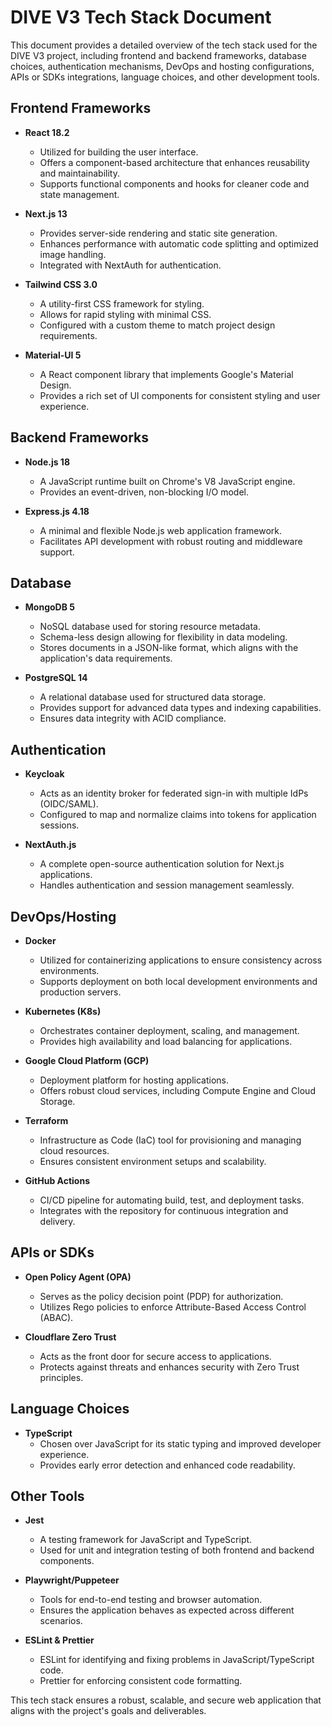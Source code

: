 # DIVE V3 Tech Stack Document

This document provides a detailed overview of the tech stack used for the DIVE V3 project, including frontend and backend frameworks, database choices, authentication mechanisms, DevOps and hosting configurations, APIs or SDKs integrations, language choices, and other development tools.

## Frontend Frameworks

- **React 18.2**
  - Utilized for building the user interface.
  - Offers a component-based architecture that enhances reusability and maintainability.
  - Supports functional components and hooks for cleaner code and state management.

- **Next.js 13**
  - Provides server-side rendering and static site generation.
  - Enhances performance with automatic code splitting and optimized image handling.
  - Integrated with NextAuth for authentication.

- **Tailwind CSS 3.0**
  - A utility-first CSS framework for styling.
  - Allows for rapid styling with minimal CSS.
  - Configured with a custom theme to match project design requirements.

- **Material-UI 5**
  - A React component library that implements Google's Material Design.
  - Provides a rich set of UI components for consistent styling and user experience.

## Backend Frameworks

- **Node.js 18**
  - A JavaScript runtime built on Chrome's V8 JavaScript engine.
  - Provides an event-driven, non-blocking I/O model.

- **Express.js 4.18**
  - A minimal and flexible Node.js web application framework.
  - Facilitates API development with robust routing and middleware support.

## Database

- **MongoDB 5**
  - NoSQL database used for storing resource metadata.
  - Schema-less design allowing for flexibility in data modeling.
  - Stores documents in a JSON-like format, which aligns with the application's data requirements.

- **PostgreSQL 14**
  - A relational database used for structured data storage.
  - Provides support for advanced data types and indexing capabilities.
  - Ensures data integrity with ACID compliance.

## Authentication

- **Keycloak**
  - Acts as an identity broker for federated sign-in with multiple IdPs (OIDC/SAML).
  - Configured to map and normalize claims into tokens for application sessions.

- **NextAuth.js**
  - A complete open-source authentication solution for Next.js applications.
  - Handles authentication and session management seamlessly.

## DevOps/Hosting

- **Docker**
  - Utilized for containerizing applications to ensure consistency across environments.
  - Supports deployment on both local development environments and production servers.

- **Kubernetes (K8s)**
  - Orchestrates container deployment, scaling, and management.
  - Provides high availability and load balancing for applications.

- **Google Cloud Platform (GCP)**
  - Deployment platform for hosting applications.
  - Offers robust cloud services, including Compute Engine and Cloud Storage.

- **Terraform**
  - Infrastructure as Code (IaC) tool for provisioning and managing cloud resources.
  - Ensures consistent environment setups and scalability.

- **GitHub Actions**
  - CI/CD pipeline for automating build, test, and deployment tasks.
  - Integrates with the repository for continuous integration and delivery.

## APIs or SDKs

- **Open Policy Agent (OPA)**
  - Serves as the policy decision point (PDP) for authorization.
  - Utilizes Rego policies to enforce Attribute-Based Access Control (ABAC).

- **Cloudflare Zero Trust**
  - Acts as the front door for secure access to applications.
  - Protects against threats and enhances security with Zero Trust principles.

## Language Choices

- **TypeScript**
  - Chosen over JavaScript for its static typing and improved developer experience.
  - Provides early error detection and enhanced code readability.

## Other Tools

- **Jest**
  - A testing framework for JavaScript and TypeScript.
  - Used for unit and integration testing of both frontend and backend components.

- **Playwright/Puppeteer**
  - Tools for end-to-end testing and browser automation.
  - Ensures the application behaves as expected across different scenarios.

- **ESLint & Prettier**
  - ESLint for identifying and fixing problems in JavaScript/TypeScript code.
  - Prettier for enforcing consistent code formatting.

This tech stack ensures a robust, scalable, and secure web application that aligns with the project's goals and deliverables.